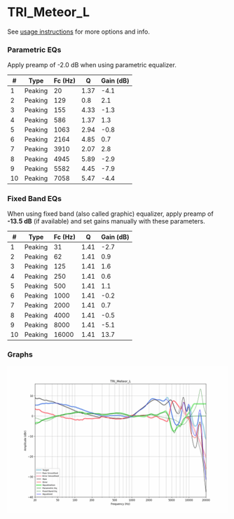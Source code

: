 # TRI_Meteor_L
See [usage instructions](https://github.com/jaakkopasanen/AutoEq#usage) for more options and info.

### Parametric EQs
Apply preamp of -2.0 dB when using parametric equalizer.

|   # | Type    |   Fc (Hz) |    Q |   Gain (dB) |
|-----|---------|-----------|------|-------------|
|   1 | Peaking |        20 | 1.37 |        -4.1 |
|   2 | Peaking |       129 | 0.8  |         2.1 |
|   3 | Peaking |       155 | 4.33 |        -1.3 |
|   4 | Peaking |       586 | 1.37 |         1.3 |
|   5 | Peaking |      1063 | 2.94 |        -0.8 |
|   6 | Peaking |      2164 | 4.85 |         0.7 |
|   7 | Peaking |      3910 | 2.07 |         2.8 |
|   8 | Peaking |      4945 | 5.89 |        -2.9 |
|   9 | Peaking |      5582 | 4.45 |        -7.9 |
|  10 | Peaking |      7058 | 5.47 |        -4.4 |

### Fixed Band EQs
When using fixed band (also called graphic) equalizer, apply preamp of **-13.5 dB** (if available) and set gains manually with these parameters.

|   # | Type    |   Fc (Hz) |    Q |   Gain (dB) |
|-----|---------|-----------|------|-------------|
|   1 | Peaking |        31 | 1.41 |        -2.7 |
|   2 | Peaking |        62 | 1.41 |         0.9 |
|   3 | Peaking |       125 | 1.41 |         1.6 |
|   4 | Peaking |       250 | 1.41 |         0.6 |
|   5 | Peaking |       500 | 1.41 |         1.1 |
|   6 | Peaking |      1000 | 1.41 |        -0.2 |
|   7 | Peaking |      2000 | 1.41 |         0.7 |
|   8 | Peaking |      4000 | 1.41 |        -0.5 |
|   9 | Peaking |      8000 | 1.41 |        -5.1 |
|  10 | Peaking |     16000 | 1.41 |        13.7 |

### Graphs
![](./TRI_Meteor_L.png)
